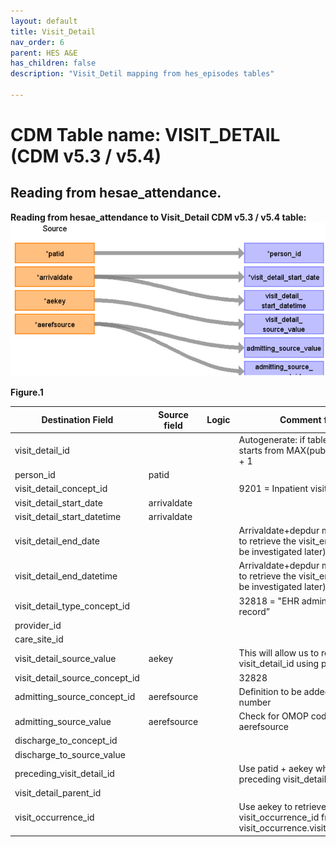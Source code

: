 ```yaml
---
layout: default
title: Visit_Detail
nav_order: 6
parent: HES A&E
has_children: false
description: "Visit_Detil mapping from hes_episodes tables"

---
```



# CDM Table name: VISIT_DETAIL (CDM v5.3 / v5.4)

## Reading from hesae_attendance.

**Reading from hesae_attendance to Visit_Detail CDM v5.3 / v5.4 table:**
![](images/image4.png)

**Figure.1**

| Destination Field | Source field | Logic | Comment field |
| --- | --- | --- | --- |
| visit_detail_id |  |  | Autogenerate: if table is empty, starts from MAX(public.visit_detail) + 1|
| person_id | patid |  |  |
| visit_detail_concept_id |  |  | 9201 = Inpatient visit |
| visit_detail_start_date | arrivaldate | |  |
| visit_detail_start_datetime | arrivaldate | |  |
| visit_detail_end_date |  | | Arrivaldate+depdur may allow us to retrieve the visit_end_date (To be investigated later)|
| visit_detail_end_datetime | | |  Arrivaldate+depdur may allow us to retrieve the visit_end_date (To be investigated later)|
| visit_detail_type_concept_id |  |  | 32818 = "EHR administration record” |
| provider_id | |  | |
| care_site_id | |  |  |
| visit_detail_source_value | aekey | | This will allow us to retrieve visit_detail_id using patid. |
| visit_detail_source_concept_id |  |  | 32828 |
| admitting_source_concept_id | aerefsource |  | Definition to be added instead of number |
| admitting_source_value | aerefsource |  | Check for OMOP codes from aerefsource |
| discharge_to_concept_id | |  |  |
| discharge_to_source_value |  |  |  |
| preceding_visit_detail_id |  |  | Use patid + aekey where to get the preceding visit_detail_id if any.|
| visit_detail_parent_id |  |  |  |
| visit_occurrence_id |  |  | Use aekey to retrieve visit_occurrence_id from visit_occurrence.visit_source_value |